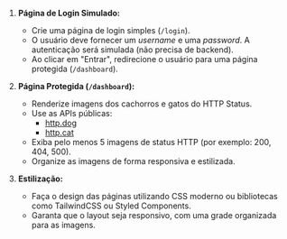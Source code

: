 1. **Página de Login Simulado:**
   - Crie uma página de login simples (`/login`).
   - O usuário deve fornecer um *username* e uma *password*. A autenticação será simulada (não precisa de backend).
   - Ao clicar em "Entrar", redirecione o usuário para uma página protegida (`/dashboard`).

2. **Página Protegida (`/dashboard`):**
   - Renderize imagens dos cachorros e gatos do HTTP Status.
   - Use as APIs públicas:
     - [http.dog](https://http.dog)
     - [http.cat](https://http.cat)
   - Exiba pelo menos 5 imagens de status HTTP (por exemplo: 200, 404, 500).
   - Organize as imagens de forma responsiva e estilizada.

3. **Estilização:**
   - Faça o design das páginas utilizando CSS moderno ou bibliotecas como TailwindCSS ou Styled Components.
   - Garanta que o layout seja responsivo, com uma grade organizada para as imagens.